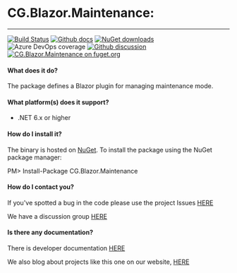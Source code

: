 # CG.Blazor.Maintenance: 
---
[![Build Status](https://dev.azure.com/codegator/CG.Blazor.Maintenance/_apis/build/status/CodeGator.CG.Blazor.Maintenance?branchName=main)](https://dev.azure.com/codegator/CG.Blazor.Maintenance/_build/latest?definitionId=71&branchName=main)
[![Github docs](https://img.shields.io/static/v1?label=Documentation&message=online&color=blue)](https://codegator.github.io/CG.Blazor.Maintenance/index.html)
[![NuGet downloads](https://img.shields.io/nuget/dt/CG.Blazor.Maintenance.svg?style=flat)](https://nuget.org/packages/CG.Blazor.Maintenance)
![Azure DevOps coverage](https://img.shields.io/azure-devops/coverage/codegator/CG.Blazor.Maintenance/71)
[![Github discussion](https://img.shields.io/badge/Discussion-online-blue)](https://github.com/CodeGator/CG.Blazor.Maintenance/discussions)
[![CG.Blazor.Maintenance on fuget.org](https://www.fuget.org/packages/CG.Blazor.Maintenance/badge.svg)](https://www.fuget.org/packages/CG.Blazor.Maintenance)

#### What does it do?
The package defines a Blazor plugin for managing maintenance mode.

#### What platform(s) does it support?
* .NET 6.x or higher

#### How do I install it?
The binary is hosted on [NuGet](https://www.nuget.org/packages/CG.Blazor.Maintenance/). To install the package using the NuGet package manager:

PM> Install-Package CG.Blazor.Maintenance

#### How do I contact you?
If you've spotted a bug in the code please use the project Issues [HERE](https://github.com/CodeGator/CG.Blazor.Maintenance/issues)

We have a discussion group [HERE](https://github.com/CodeGator/CG.Blazor.Maintenance/discussions)

#### Is there any documentation?
There is developer documentation [HERE](https://codegator.github.io/CG.Blazor.Maintenance/)

We also blog about projects like this one on our website, [HERE](http://www.codegator.com)

